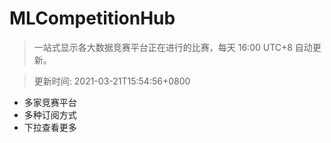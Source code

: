 # MLCompetitionHub

> 一站式显示各大数据竞赛平台正在进行的比赛，每天 16:00 UTC+8 自动更新。
  
> 更新时间: 2021-03-21T15:54:56+0800 

* 多家竞赛平台
* 多种订阅方式
* 下拉查看更多